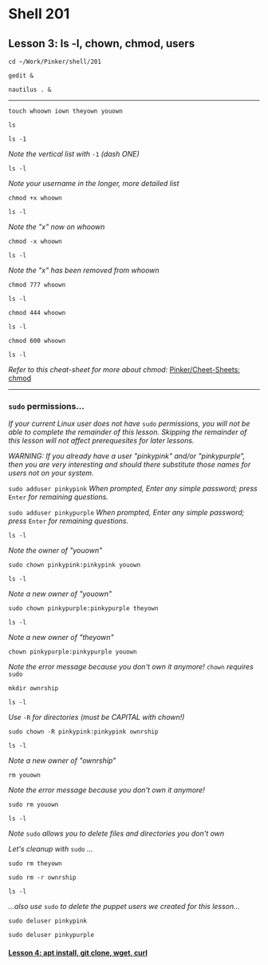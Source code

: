 # Shell 201
## Lesson 3: ls -l, chown, chmod, users

`cd ~/Work/Pinker/shell/201`

`gedit &`

`nautilus . &`
___

`touch whoown iown theyown youown`

`ls`

`ls -1`

*Note the vertical list with* `-1` *(dash ONE)*

`ls -l`

*Note your username in the longer, more detailed list*

`chmod +x whoown`

`ls -l`

*Note the "x" now on whoown*

`chmod -x whoown`

`ls -l`

*Note the "x" has been removed from whoown*

`chmod 777 whoown`

`ls -l`

`chmod 444 whoown`

`ls -l`

`chmod 600 whoown`

`ls -l`

*Refer to this cheat-sheet for more about chmod:* [Pinker/Cheet-Sheets: chmod](https://github.com/inkVerb/Pinker/blob/master/Cheat-Sheets/chmod)

___
### `sudo` permissions...
*If your current Linux user does not have* `sudo` *permissions, you will not be able to complete the remainder of this lesson. Skipping the remainder of this lesson will not affect prerequesites for later lessons.*

*WARNING: If you already have a user "pinkypink" and/or "pinkypurple", then you are very interesting and should there substitute those names for users not on your system.*

`sudo adduser pinkypink` *When prompted, Enter any simple password; press* `Enter` *for remaining questions.*

`sudo adduser pinkypurple` *When prompted, Enter any simple password; press* `Enter` *for remaining questions.*

`ls -l`

*Note the owner of "youown"*

`sudo chown pinkypink:pinkypink youown`

`ls -l`

*Note a new owner of "youown"*

`sudo chown pinkypurple:pinkypurple theyown`

`ls -l`

*Note a new owner of "theyown"*

`chown pinkypurple:pinkypurple youown`

*Note the error message because you don't own it anymore!* `chown` *requires* `sudo`

`mkdir ownrship`

`ls -l`

*Use* `-R` *for directories (must be CAPITAL with chown!)*

`sudo chown -R pinkypink:pinkypink ownrship`

`ls -l`

*Note a new owner of "ownrship"*

`rm youown`

*Note the error message because you don't own it anymore!*

`sudo rm youown`

`ls -l`

*Note* `sudo` *allows you to delete files and directories you don't own*

*Let's cleanup with* `sudo` *...*

`sudo rm theyown`

`sudo rm -r ownrship`

`ls -l`

*...also use* `sudo` *to delete the puppet users we created for this lesson...*

`sudo deluser pinkypink`

`sudo deluser pinkypurple`

#### [Lesson 4: apt install, git clone, wget, curl](https://github.com/inkVerb/pinker/blob/master/201-shell/Lesson-04.md)
